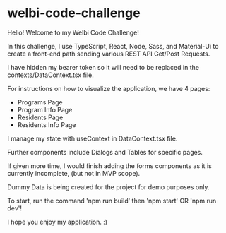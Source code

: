 # welbi-code-challenge

Hello! Welcome to my Welbi Code Challenge!

In this challenge, I use TypeScript, React, Node, Sass, and Material-Ui to create a front-end path sending various REST API Get/Post Requests.

I have hidden my bearer token so it will need to be replaced in the contexts/DataContext.tsx file. 

For instructions on how to visualize the application, we have 4 pages:
- Programs Page
- Program Info Page
- Residents Page
- Residents Info Page

I manage my state with useContext in DataContext.tsx file.

Further components include Dialogs and Tables for specific pages.

If given more time, I would finish adding the forms components as it is currently incomplete, (but not in MVP scope).

Dummy Data is being created for the project for demo purposes only.

To start, run the command 'npm run build' then 'npm start' OR 'npm run dev'!

I hope you enjoy my application. :)